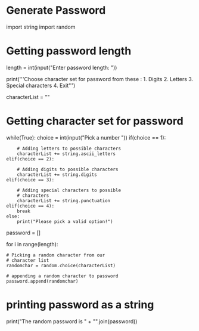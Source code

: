 # Generate Password

import string
import random

# Getting password length
length = int(input("Enter password length: "))

print('''Choose character set for password from these :
		1. Digits
		2. Letters
		3. Special characters
		4. Exit''')

characterList = ""

# Getting character set for password
while(True):
	choice = int(input("Pick a number "))
	if(choice == 1):
		
		# Adding letters to possible characters
		characterList += string.ascii_letters
	elif(choice == 2):
		
		# Adding digits to possible characters
		characterList += string.digits
	elif(choice == 3):
		
		# Adding special characters to possible
		# characters
		characterList += string.punctuation
	elif(choice == 4):
		break
	else:
		print("Please pick a valid option!")

password = []

for i in range(length):

	# Picking a random character from our
	# character list
	randomchar = random.choice(characterList)
	
	# appending a random character to password
	password.append(randomchar)

# printing password as a string
print("The random password is " + "".join(password))
